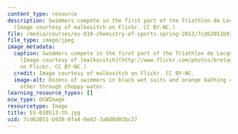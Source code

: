 ```yaml
---
content_type: resource
description: Swimmers compete in the first part of the Triathlon de Locquirec in 2013.
  (Image courtesy of malkovitch on Flickr. CC BY-NC.)
file: /media/courses/es-010-chemistry-of-sports-spring-2013/7cd62051b9380fa40e823a8d0d03bc27_ES-010S13-th.jpg
file_type: image/jpeg
image_metadata:
  caption: Swimmers compete in the first part of the Triathlon de Locquirec in 2013.
    (Image courtesy of [malkovitch](http://www.flickr.com/photos/bretagne-balades/10002468696)
    on Flickr. CC BY-NC.)
  credit: Image courtesy of malkovitch on Flickr. CC BY-NC.
  image-alt: Dozens of swimmers in black wet suits and orange bathing caps race each
    other through choppy water.
learning_resource_types: []
ocw_type: OCWImage
resourcetype: Image
title: ES-010S13-th.jpg
uid: 7cd62051-b938-0fa4-0e82-3a8d0d03bc27
---
```

